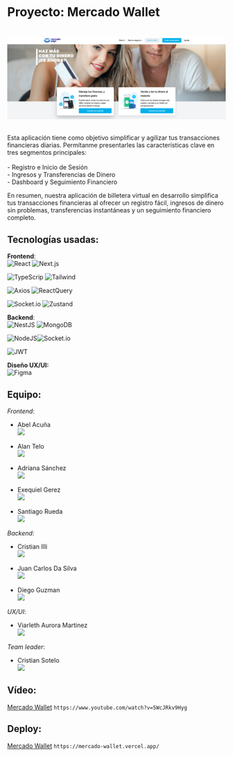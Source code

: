 <div aling="center"> <h1> Proyecto: Mercado Wallet <h1> </div>

<div aling="center">
<img src="./client//public//banner.png">

<br>
<br>
<p>Esta aplicación tiene como objetivo simplificar y agilizar tus transacciones financieras diarias. Permítanme presentarles las características clave en tres segmentos principales:
<br>
<br>
- Registro e Inicio de Sesión <br>
- Ingresos y Transferencias de Dinero<br>
- Dashboard y Seguimiento Financiero

En resumen, nuestra aplicación de billetera virtual en desarrollo simplifica tus transacciones financieras al ofrecer un registro fácil, ingresos de dinero sin problemas, transferencias instantáneas y un seguimiento financiero completo.

</p>
</div>

## Tecnologías usadas:

**Frontend**: <br>
![React](https://img.shields.io/badge/React-2E2E2E?style=for-the-badge&logo=React&logoColor=61DAFB) ![Next.js](https://img.shields.io/badge/Next.js-2E2E2E?style=for-the-badge&logo=Next.js&logoColor=white)

![TypeScrip](https://img.shields.io/badge/TypeScript-2E2E2E?style=for-the-badge&logo=TypeScript&logoColor=3178C6) ![Tailwind](https://img.shields.io/badge/Tailwind-2E2E2E?style=for-the-badge&logo=TailwindCSS&logoColor=06B6D4)

![Axios](https://img.shields.io/badge/Axios-2E2E2E?style=for-the-badge&logo=Axios&logoColor=5A29E4) ![ReactQuery](https://img.shields.io/badge/-React%20Query-2E2E2E?style=for-the-badge&logo=React%20Query&logoColor=3178C6)

![Socket.io](https://img.shields.io/badge/Socket.io-2E2E2E?style=for-the-badge&logo=socket.io&badgeColor=010101)
![Zustand](https://img.shields.io/badge/Zustand-2E2E2E?style=for-the-badge&logo=socket.io&badgeColor=010101)

**Backend**: <br>
![NestJS](https://img.shields.io/badge/nestjs-2E2E2E.svg?style=for-the-badge&logo=nestjs&logoColor=white)
![MongoDB](https://img.shields.io/badge/MongoDB-2E2E2E.svg?style=for-the-badge&logo=mongodb&logoColor=white)

![NodeJS](https://img.shields.io/badge/node.js-2E2E2E?style=for-the-badge&logo=node.js&logoColor=white)![Socket.io](https://img.shields.io/badge/Socket.io-2E2E2E?style=for-the-badge&logo=socket.io&badgeColor=010101)

![JWT](https://img.shields.io/badge/JWT-2E2E2E?style=for-the-badge&logo=JSON%20web%20tokens)

**Diseño UX/UI:** <br>
![Figma](https://img.shields.io/badge/Figma-2E2E2E?style=for-the-badge&logo=figma&logoColor=F24E1E) </br>

## Equipo:

_Frontend_: <br>

- Abel Acuña <br>
  <a href="https://github.com/Ronin-21"><img src="https://img.shields.io/badge/_-181717?style=for-the-badge&logo=github&logoColor=white"></a>

- Alan Telo <br>
  <a href="https://github.com/EugeniaGramajo"><img src="https://img.shields.io/badge/_-181717?style=for-the-badge&logo=github&logoColor=white"></a>
- Adriana Sánchez <br>
  <a href="https://github.com/Adri-ESM"><img src="https://img.shields.io/badge/_-181717?style=for-the-badge&logo=github&logoColor=white"></a>

- Exequiel Gerez <br>
  <a href="https://github.com/RExequiel"><img src="https://img.shields.io/badge/_-181717?style=for-the-badge&logo=github&logoColor=white"></a>

- Santiago Rueda <br>
  <a href="https://github.com/srueda9331"><img src="https://img.shields.io/badge/_-181717?style=for-the-badge&logo=github&logoColor=white"></a>

_Backend_: <br>

- Cristian Illi <br>
  <a href="https://github.com/illiCristian"><img src="https://img.shields.io/badge/_-181717?style=for-the-badge&logo=github&logoColor=white"></a>

- Juan Carlos Da Silva <br>
  <a href="https://github.com/braviabx3"><img src="https://img.shields.io/badge/_-181717?style=for-the-badge&logo=github&logoColor=white"></a>

- Diego Guzman <br>
  <a href="https://github.com/dirguz"><img src="https://img.shields.io/badge/_-181717?style=for-the-badge&logo=github&logoColor=white"></a>

_UX/UI_: <br>

- Viarleth Aurora Martinez <br> <a href="https://www.behance.net/viarletmartine/"><img src="https://img.shields.io/badge/_-1769FF?style=for-the-badge&logo=behance&logoColor=white"></a>

_Team leader_:<br>

- Cristian Sotelo<br> <a href="https://www.linkedin.com/in/christiansotelouxui/"><img src="https://img.shields.io/badge/_-0A66C2?style=for-the-badge&logo=Linkedin&logoColor=white"></a>

## Vídeo: <br>

[Mercado Wallet](https://www.youtube.com/watch?v=5WcJRkv9Hyg)
`https://www.youtube.com/watch?v=5WcJRkv9Hyg`

</hr>

## Deploy: <br>

[Mercado Wallet](https://mercado-wallet.vercel.app/)
`https://mercado-wallet.vercel.app/`

</hr>
